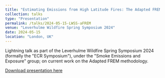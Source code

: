 ```yaml
---
title: "Estimating Emissions from High Latitude Fires: The Adapted FREM Approach"
collection: talks
type: "Presentation"
permalink: /talks/2024-05-15-LWSS-aFREM
venue: "Leverhulme Wildfire Spring Symposium 2024"
date: 2024-05-15
location: "London, UK"
---
```


Lightning talk as part of the Leverhulme Wildfire Spring Symposium 2024 (formally the "ECR Symposium"), under the "Smoke Emissions and Exposure" group; on current work on the Adapted FREM methodology.

[Download presentation here](http://willmaslanka.github.io/files/240515_LWSS_WMaslanka.pdf)
